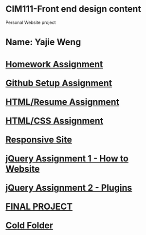 # CIM111-Front end design content
Personal Website project
<p><h1>Name: Yajie Weng<h1><p/>
<p><a href="https://github.com/YajieWeng/CIM111/tree/master/HW">Homework Assignment<a/><p/>

<a href="https://github.com/YajieWeng/CIM111/tree/master/HW/a2">
Github Setup Assignment<a/>
  
<p><a href="https://github.com/YajieWeng/CIM111/tree/master/HW/a3">
HTML/Resume Assignment<a/><p/>
  
<p><a href="https://github.com/YajieWeng/CIM111/tree/master/HW/a4">
HTML/CSS Assignment<a/><p/>

<p><a href="https://github.com/YajieWeng/CIM111/tree/master/HW/a5">
Responsive Site<a/><p/>

<p><a href="https://github.com/YajieWeng/CIM111/tree/master/HW/a6">
jQuery Assignment 1 - How to Website<a/><p/>
  
<p><a href="https://github.com/YajieWeng/CIM111/tree/master/HW/a7">
jQuery Assignment 2 - Plugins<a/><p/>
  
<p><a href="https://github.com/YajieWeng/CIM111/tree/master/HW/a8">
FINAL PROJECT<a/><p/>
  
<p><a href="https://github.com/YajieWeng/CIM111/tree/master/HW/code%20folder">Cold Folder<p/>
